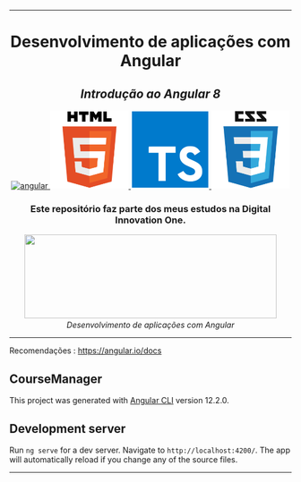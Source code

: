 <hr/>
<div align="center">
    <h1>Desenvolvimento de aplicações com Angular</h1>
    <h2><i>Introdução ao Angular 8</i></h2>
    <a href="https://angular.io" target="_blank"> <img src="https://angular.io/assets/images/logos/angular/angular.svg" alt="angular" width="140" height="140"/> </a>    
    <a href="https://www.w3.org/html/" target="_blank"> <img src="https://raw.githubusercontent.com/devicons/devicon/master/icons/html5/html5-original-wordmark.svg" alt="html5" width="140" height="140"/> </a>
    <a href="https://www.typescriptlang.org/" target="_blank"> <img src="https://raw.githubusercontent.com/devicons/devicon/master/icons/typescript/typescript-original.svg" alt="typescript" width="140" height="140"/> </a>       
    <a href="https://www.w3schools.com/css/" target="_blank"> <img src="https://raw.githubusercontent.com/devicons/devicon/master/icons/css3/css3-original-wordmark.svg" alt="css3" width="140" height="140"/> </a> 

  <h3>Este repositório faz parte dos meus estudos na Digital Innovation One.</h3>
  <a href="https://digitalinnovation.one/sign-in"><img src="https://hermes.digitalinnovation.one/site/images/logo-footer.png" width="450" height="150"></a>
  <i>Desenvolvimento de aplicações com Angular</i>
</div>
<hr/>

Recomendações : https://angular.io/docs

## CourseManager
This project was generated with [Angular CLI](https://github.com/angular/angular-cli) version 12.2.0.

## Development server
Run `ng serve` for a dev server. Navigate to `http://localhost:4200/`. The app will automatically reload if you change any of the source files.
<hr/>
